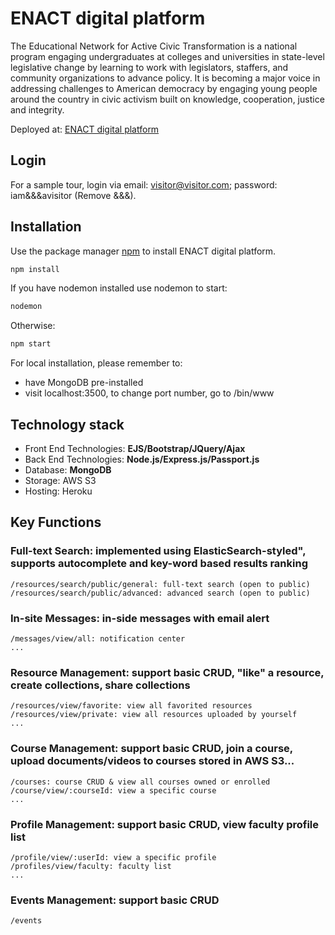 # ENACT digital platform

The Educational Network for Active Civic Transformation is a national program engaging undergraduates at colleges and universities in state-level legislative change by learning to work with
legislators, staffers, and community organizations to advance policy. It is becoming a major voice in addressing challenges to American democracy by engaging young people around the country in civic
activism built on knowledge, cooperation, justice and integrity.

Deployed at: [ENACT digital platform](https://www.enactnetwork.org/)

## Login

For a sample tour, login via email: visitor@visitor.com; password: iam&&&avisitor (Remove &&&).

## Installation

Use the package manager [npm](https://www.npmjs.com/) to install ENACT digital platform.

```bash
npm install
```

If you have nodemon installed use nodemon to start:

```bash
nodemon
```

Otherwise:

```bash
npm start
```

For local installation, please remember to:

- have MongoDB pre-installed
- visit localhost:3500, to change port number, go to /bin/www

## Technology stack

- Front End Technologies: <b>EJS/Bootstrap/JQuery/Ajax</b>
- Back End Technologies: <b>Node.js/Express.js/Passport.js</b>
- Database: <b>MongoDB</b>
- Storage: AWS S3
- Hosting: Heroku

## Key Functions

### Full-text Search: implemented using ElasticSearch-styled", supports autocomplete and key-word based results ranking

```
/resources/search/public/general: full-text search (open to public)
/resources/search/public/advanced: advanced search (open to public)
```

### In-site Messages: in-side messages with email alert

```
/messages/view/all: notification center
...
```

### Resource Management: support basic CRUD, "like" a resource, create collections, share collections

```
/resources/view/favorite: view all favorited resources
/resources/view/private: view all resources uploaded by yourself
...
```

### Course Management: support basic CRUD, join a course, upload documents/videos to courses stored in AWS S3...

```
/courses: course CRUD & view all courses owned or enrolled
/course/view/:courseId: view a specific course
...
```

### Profile Management: support basic CRUD, view faculty profile list

```
/profile/view/:userId: view a specific profile
/profiles/view/faculty: faculty list
...
```

### Events Management: support basic CRUD

```
/events
```
